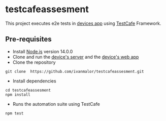 # testcafeassesment
This project executes e2e tests in [devices app](https://github.com/Yastrenky/devices-clientapp )  using [TestCafe](https://testcafe.io/) Framework.

## Pre-requisites

- Install [Node.js](https://nodejs.org/en/) version 14.0.0
- Clone and run the [device's server](https://github.com/NinjaRMM/devicesTask_serverApp) and the [device's web app](https://github.com/Yastrenky/devices-clientapp)
- Clone the repository
```
git clone  https://github.com/ivanmalor/testcafeassesment.git
```
- Install dependencies
```
cd testcafeassesment
npm install
```
- Runs the automation suite using TestCafe
```
npm test
```


